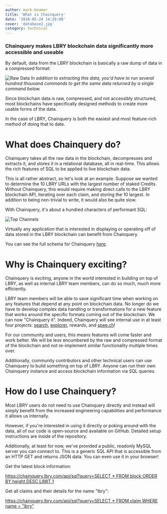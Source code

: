 ```yaml
---
author: mark-beamer
title: 'What is Chainquery'
date: '2018-05-24 14:20:00'
cover: 'database2.jpg'
category: technical
---
```


### Chainquery makes LBRY blockchain data significantly more accessible and useable

By default, data from the LBRY blockchain is basically a raw dump of data in a compressed format:

![Raw Data](https://spee.ch/@lbry/lbrycliexample.png)
*In addition to extracting this data, you'd have to run several hundred thousand commands to get the same data returned by a single command below.*

Since blockchain data is raw, compressed, and not accessibly structured, most blockchains have specifically designed methods to create more usable forms of the data.

In the case of LBRY, Chainquery is both the easiest and most feature-rich method of doing that to date.

# What does Chainquery do?

Chainquery takes all the raw data in the blockchain, decompresses and extracts it, and stores it in a relational database, all in real-time. This allows the rich features of SQL to be applied to live blockchain data.

This is all rather abstract, so let's look at an example. Suppose we wanted to determine the 10 LBRY URLs with the largest number of staked Credits. Without Chainquery, this would require making direct calls to the LBRY blockchain API, iterating over each claim, and storing the 10 largest. In addition to being non-trivial to write, it would also be quite slow.

With Chainquery, it's about a hundred characters of performant SQL:

![Top Channels](https://spee.ch/@lbry/topchannels.png)

Virtually any application that is interested in displaying or operating off of data stored in the LBRY blockchain can benefit from Chainquery.

You can see the full schema for Chainquery [here](https://github.com/lbryio/chainquery/blob/master/db/chainquery_schema.sql).

# Why is Chainquery exciting?

Chainquery is exciting, anyone in the world interested in building on top of LBRY, as well as internal LBRY team members, can do so much, much more efficiently.

LBRY team members will be able to save significant time when working on any features that depend at any point on blockchain data. No longer do we have to develop complex data handling or transformations for a new feature that works around the specific formats coming out of the blockchain. We can now "Chainquery it". Indeed, Chainquery will see internal use in at least four projects: [search](https://github.com/lbryio/lighthouse), [explorer](https://github.com/lbryio/block-explorer), rewards, and [spee.ch](https://spee.ch)!

For our community and users, this means features will come faster and work better. We will be less encumbered by the raw and compressed format of the blockchain and not re-implement similar functionality multiple times over.

Additionally, community contributors and other technical users can use Chainquery to build something on top of LBRY. Anyone can run their own Chainquery instance and access blockchain information via SQL queries.

# How do I use Chainquery?

Most LBRY users do not need to use Chainquery directly and instead will simply benefit from the increased engineering capabilities and performance it allows us internally.

However, if you're interested in using it directly or poking around with the data, all of our code is open-source and available on GitHub. Detailed setup instructions are inside of the repository.

Additionally, at least for now, we've provided a public, readonly MySQL server you can connect to. This is a generic SQL API that is accessible from an HTTP GET and returns JSON data. You can even use it in your browser!

Get the latest block information:

[https://chainquery.lbry.com/api/sql?query=SELECT * FROM block ORDER BY height DESC LIMIT 1](https://chainquery.lbry.com/api/sql?query=SELECT%20*%20FROM%20block%20ORDER%20BY%20height%20DESC%20LIMIT%201)

Get all claims and their details for the name "lbry":

[https://chainquery.lbry.com/api/sql?query=SELECT * FROM claim WHERE name = "lbry"](https://chainquery.lbry.com/api/sql?query=SELECT%20*%20FROM%20claim%20WHERE%20name%20=%20%27lbry%27)
